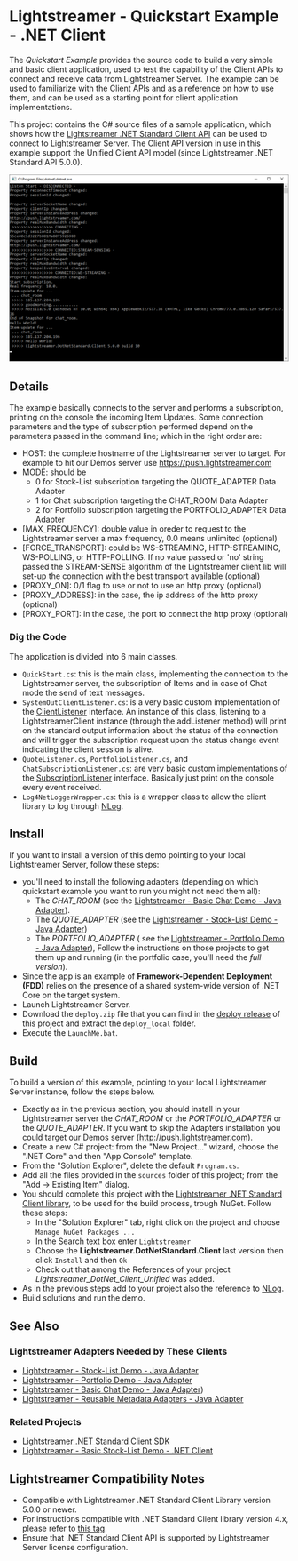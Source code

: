 # Lightstreamer - Quickstart Example - .NET Client #
<!-- START DESCRIPTION lightstreamer-example-quickstart-client-dotnet -->
The *Quickstart Example* provides the source code to build a very simple and basic client application, used to test the capability of the Client APIs to connect and receive data from Lightstreamer Server. The example can be used to familiarize with the Client APIs and as a reference on how to use them, and can be used as a starting point for client application implementations.

This project contains the C# source files of a sample application, which shows how the [Lightstreamer .NET Standard Client API](https://lightstreamer.com/api/ls-dotnetstandard-client/latest/) can be used to connect to Lightstreamer Server.
The Client API version in use in this example support the Unified Client API model (since Lightstreamer .NET Standard API 5.0.0).
<!-- END DESCRIPTION lightstreamer-example-quickstart-client-dotnet -->

![screenshot](screen_qs.png)

## Details

The example basically connects to the server and performs a subscription, printing on the console the incoming Item Updates.
Some connection parameters and the type of subscription performed depend on the parameters passed in the command line; which in the right order are:   
 - HOST: the complete hostname of the Lightstreamer server to target. For example to hit our Demos server use https://push.lightstreamer.com
 - MODE: should be 
	* 0 for Stock-List subscription targeting the QUOTE_ADAPTER Data Adapter
	* 1 for Chat subscription targeting the CHAT_ROOM Data Adapter
	* 2 for Portfolio subscription targeting the PORTFOLIO_ADAPTER Data Adapter
 - [MAX_FREQUENCY]: double value in oreder to request to the Lightstreamer server a max frequency, 0.0 means unlimited (optional)
 - [FORCE_TRANSPORT]: could be WS-STREAMING, HTTP-STREAMING, WS-POLLING, or HTTP-POLLING. If no value passed or 'no' string passed the STREAM-SENSE algorithm of the Lightstreamer client lib will set-up the connection with the best transport available (optional)
 - [PROXY_ON]: 0/1 flag to use or not to use an http proxy (optional)
 - [PROXY_ADDRESS]: in the case, the ip address of the http proxy (optional)
 - [PROXY_PORT]: in the case, the port to connect the http proxy (optional)
 
### Dig the Code

The application is divided into 6 main classes.

* `QuickStart.cs`: this is the main class, implementing the connection to the Lightstreamer server, the subscription of Items and in case of Chat mode the send of text messages.
* `SystemOutClientListener.cs`: is a very basic custom implementation of the [ClientListener](https://lightstreamer.com/api/ls-dotnetstandard-client/latest/api/com.lightstreamer.client.ClientListener.html) interface. An instance of this class, listening to a LightstreamerClient instance (through the addListener method) will print on the standard output information about the status of the connection and will trigger the subscription request upon the status change event indicating the client session is alive.
* `QuoteListener.cs`, `PortfolioListener.cs`, and `ChatSubscriptionListener.cs`: are very basic custom implementations of the [SubscriptionListener](https://lightstreamer.com/api/ls-dotnetstandard-client/latest/api/com.lightstreamer.client.SubscriptionListener.html) interface. Basically just print on the console every event received.
* `Log4NetLoggerWrapper.cs`: this is a wrapper class to allow the client library to log through [NLog](https://www.nuget.org/packages/NLog/).


## Install 

If you want to install a version of this demo pointing to your local Lightstreamer Server, follow these steps:

* you'll need to install the following adapters (depending on which quickstart example you want to run you might not need them all):
	* The *CHAT_ROOM* (see the [Lightstreamer - Basic Chat Demo - Java Adapter](https://github.com/Lightstreamer/Lightstreamer-example-Chat-adapter-java)). 
	* The *QUOTE_ADAPTER* (see the [Lightstreamer - Stock-List Demo - Java Adapter](https://github.com/Lightstreamer/Lightstreamer-example-StockList-adapter-java)) 
	* The *PORTFOLIO_ADAPTER* ( see the [Lightstreamer - Portfolio Demo - Java Adapter](https://github.com/Lightstreamer/Lightstreamer-example-Portfolio-adapter-java)), 
  Follow the instructions on those projects to get them up and running (in the portfolio case, you'll need the *full version*).
* Since the app is an example of **Framework-Dependent Deployment (FDD)** relies on the presence of a shared system-wide version of .NET Core on the target system.
* Launch Lightstreamer Server.
* Download the `deploy.zip` file that you can find in the [deploy release](https://github.com/Lightstreamer/Lightstreamer-example-Quickstart-client-dotnet/releases) of this project and extract the `deploy_local` folder.
* Execute the `LaunchMe.bat`.


## Build

To build a version of this example, pointing to your local Lightstreamer Server instance, follow the steps below.

* Exactly as in the previous section, you should install in your Lightstreamer server the *CHAT_ROOM* or the *PORTFOLIO_ADAPTER* or the *QUOTE_ADAPTER*. If you want to skip the Adapters installation you could target our Demos server (http://push.lightstreamer.com).
* Create a new C# project: from the "New Project..." wizard, choose the ".NET Core" and then "App Console" template.
* From the "Solution Explorer", delete the default `Program.cs`.
* Add all the files provided in the `sources` folder of this project; from the "Add -> Existing Item" dialog.
* You should complete this project with the [Lightstreamer .NET Standard Client library](https://www.nuget.org/packages/Lightstreamer.DotNetStandard.Client/5.0.0-beta), to be used for the build process, trough NuGet. Follow these steps:
	* In the "Solution Explorer" tab, right click on the project and choose `Manage NuGet Packages ...`
	* In the Search text box enter `Lightstreamer`
	* Choose the <b>Lightstreamer.DotNetStandard.Client</b> last version then click `Install` and then `Ok`
	* Check out that among the References of your project <i>Lightstreamer_DotNet_Client_Unified</i> was added.
* As in the previous steps add to your project also the reference to [NLog](https://www.nuget.org/packages/NLog/).
* Build solutions and run the demo.


## See Also

### Lightstreamer Adapters Needed by These Clients 
<!-- START RELATED_ENTRIES -->

* [Lightstreamer - Stock-List Demo - Java Adapter](https://github.com/Lightstreamer/Lightstreamer-example-Stocklist-adapter-java)
* [Lightstreamer - Portfolio Demo - Java Adapter](https://github.com/Lightstreamer/Lightstreamer-example-Portfolio-adapter-java)
* [Lightstreamer - Basic Chat Demo - Java Adapter](https://github.com/Lightstreamer/Lightstreamer-example-Chat-adapter-java))
* [Lightstreamer - Reusable Metadata Adapters - Java Adapter](https://github.com/Lightstreamer/Lightstreamer-example-ReusableMetadata-adapter-java)

<!-- END RELATED_ENTRIES -->
### Related Projects 

* [Lightstreamer .NET Standard Client SDK](https://github.com/Lightstreamer/Lightstreamer-lib-client-dotnet)
* [Lightstreamer - Basic Stock-List Demo - .NET Client](https://github.com/Lightstreamer/Lightstreamer-example-StockList-client-dotnet)

## Lightstreamer Compatibility Notes

- Compatible with Lightstreamer .NET Standard Client Library version 5.0.0 or newer.
- For instructions compatible with .NET Standard Client library version 4.x, please refer to [this tag](https://github.com/Lightstreamer/Lightstreamer-example-Quickstart-client-dotnet/releases/tag/for_version_4).
- Ensure that .NET Standard Client API is supported by Lightstreamer Server license configuration.
